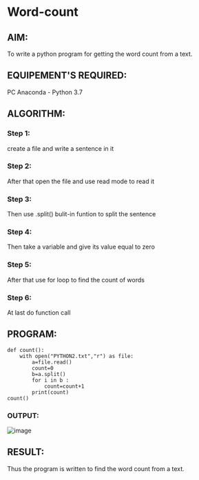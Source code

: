 # Word-count
## AIM:
To write a python program for getting the word count from a text.
## EQUIPEMENT'S REQUIRED: 
PC
Anaconda - Python 3.7
## ALGORITHM: 
### Step 1:
create a file and write a sentence in it
### Step 2: 
 After that open the file and use read mode to read it
### Step 3: 
Then use .split() bulit-in funtion to split the sentence
### Step 4:  
Then take a variable and give its value equal to zero
### Step 5: 
After that use for loop to find the count of words 
### Step 6: 
At last do function call
## PROGRAM:
```
def count():
    with open("PYTHON2.txt","r") as file:
        a=file.read()
        count=0
        b=a.split()
        for i in b :
            count=count+1
        print(count)
count()
```
### OUTPUT:
![image](https://github.com/Hariveeraprasad-2006/Word-count/assets/145049988/a898cf7d-6f5e-42fa-b6ab-52247aea5bed)
## RESULT:
Thus the program is written to find the word count from a text.
